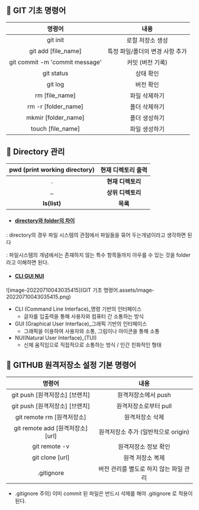 ## 📌 GIT 기초 명령어

|             명령어             |              내용               |
| :----------------------------: | :-----------------------------: |
|            git init            |        로컬 저장소 생성         |
|      git add [file_name]       | 특정 파일/폴더의 변경 사항 추가 |
| git commit -m 'commit message' |        커밋 (버전 기록)         |
|           git status           |            상태 확인            |
|            git log             |            버전 확인            |
|         rm [file_name]         |          파일 삭제하기          |
|      rm -r [folder_name]       |          폴더 삭제하기          |
|      mkmir [folder_name]       |          폴더 생성하기          |
|       touch [file_name]        |          파일 생성하기          |



## 📌 Directory 관리 

| pwd (print working directory) | 현재 디렉토리 출력 |
| :---------------------------: | :----------------: |
|               .               | **현재 디렉토리**  |
|            **..**             | **상위 디렉토리**  |
|         **ls(list)**          |      **목록**      |

* #### [directory와 folder의 차이](https://technote.kr/287)

: directory의 경우 파일 시스템의 관점에서 파일들을 묶어 두는개념이라고 생각하면 된다

: 파일시스템의 개념에서는 존재하지 않는 특수 항목들까지 아우를 수 있는 것을 folder라고 이해하면 된다. 

* #### **[CLI GUI NUI](https://oriyong.tistory.com/56)**

![image-20220710043035415](GIT 기초 명령어.assets/image-20220710043035415.png)

* CLI (Command Line Interface)_명령 기반의 인터페이스
  * 글자를 입출력을 통해 사용자와 컴퓨터 간 소통하는 방식
* GUI (Graphical User Interface)_그래픽 기반의 인터페이스
  * 그래픽을 이용하여 사용자와 소통, 그림이나 아이콘을 통해 소통
* NUI(Natural User Interface)_(TUI)
  * 신체 움직임으로 직접적으로 소통하는 방식 / 인간 친화적인 형태



## 📌 GITHUB 원격저장소 설정 기본 명령어 

|              명령어               |                  내용                  |
| :-------------------------------: | :------------------------------------: |
|  git push [원격저장소] [브랜치]   |          원격저장소에서 push           |
|  git push [원격저장소] [브랜치]   |         원격저장소로부터 pull          |
|    git remote rm [원격저장소]     |            원격저장소 삭제             |
| git remote add [원격저장소] [url] |  원격저장소 추가 (일반적으로 origin)   |
|           git remote -v           |          원격저장소 정보 확인          |
|          git clone [url]          |            원격 저장소 복제            |
|            .gitignore             | 버전 관리를 별도로 하지 않는 파일 관리 |

* .gitignore 주의) 이미 commit 된 파일은 반드시 삭제를 해야 .gitignore 로 적용이 된다. 